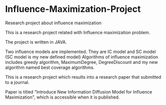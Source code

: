 # Influence-Maximization-Project
Research project about influence maximization

This is a research project related with Influence maximization problem.

The project is written in JAVA.

Two influence models are implemented. They are IC model and SC model (SC model is my new defined model)
Algorithms of influence maximization includes greedy algorithm, MaximumDegree, DegreeDiscount and my new algorithm named best coverage algorithms.

This is a research project which results into a research paper that submitted to a journal.

Paper is titled "Introduce New Information Diffusion Model for Influence Maximization", which is accessible when it is published.
